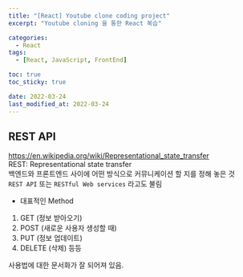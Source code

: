 ```yaml
---
title: "[React] Youtube clone coding project"
excerpt: "Youtube cloning 을 통한 React 복습"

categories:
  - React
tags:
  - [React, JavaScript, FrontEnd]

toc: true
toc_sticky: true

date: 2022-03-24
last_modified_at: 2022-03-24
---
```


## REST API

https://en.wikipedia.org/wiki/Representational_state_transfer  
REST: Representational state transfer  
백엔드와 프론트엔드 사이에 어떤 방식으로 커뮤니케이션 할 지를 정해 놓은 것  
`REST API` 또는 `RESTful Web services` 라고도 불림

- 대표적인 Method

1. GET (정보 받아오기)
2. POST (새로운 사용자 생성할 때)
3. PUT (정보 업데이트)
4. DELETE (삭제) 등등

사용법에 대한 문서화가 잘 되어져 있음.
